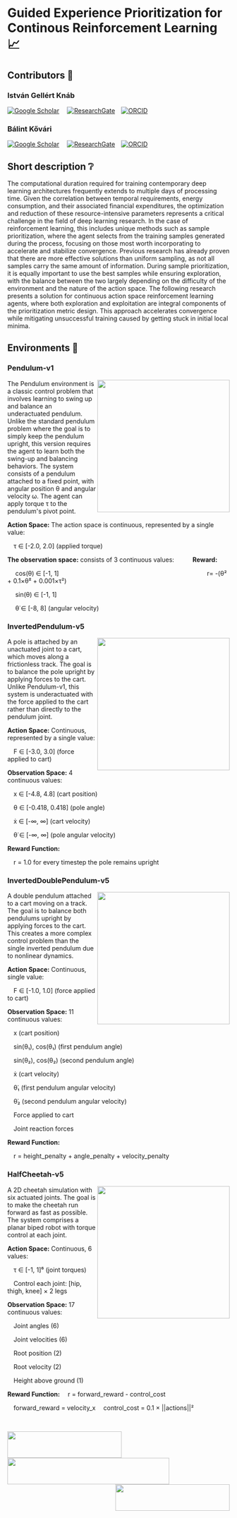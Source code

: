 # Guided Experience Prioritization for Continous Reinforcement Learning :chart_with_upwards_trend:
## Contributors :busts_in_silhouette:

 ### István Gellért Knáb
 
[![Google Scholar](https://img.shields.io/badge/Scholar-Profile-blue?style=flat&logo=google-scholar)](https://scholar.google.com/citations?user=Qil3Q_wAAAAJ&hl=hu&oi=ao)&emsp;
[![ResearchGate](https://img.shields.io/badge/ResearchGate-Profile-brightgreen?style=flat&logo=researchgate)](https://www.researchgate.net/profile/Istvan-Gellert-Knab?ev=hdr_xprf)&emsp;[![ORCID](https://orcid.org/sites/default/files/images/orcid_16x16.png)](https://orcid.org/0009-0007-6906-3308)
### Bálint Kővári

[![Google Scholar](https://img.shields.io/badge/Scholar-Profile-blue?style=flat&logo=google-scholar)](https://scholar.google.com/citations?user=WrtttXEAAAAJ&hl=hu&oi=ao)&emsp;
[![ResearchGate](https://img.shields.io/badge/ResearchGate-Profile-brightgreen?style=flat&logo=researchgate)](https://www.researchgate.net/profile/Balint-Kovari-3)&emsp;[![ORCID](https://orcid.org/sites/default/files/images/orcid_16x16.png)](https://orcid.org/0000-0003-2178-2921)
## Short description :grey_question:

The computational duration required for training contemporary deep learning architectures frequently extends to multiple days of processing time. Given the correlation between temporal requirements, energy consumption, and their associated financial expenditures, the optimization and reduction of these resource-intensive parameters represents a critical challenge in the field of deep learning research.
In the case of reinforcement learning, this includes unique methods such as sample prioritization, where the agent selects from the training samples generated during the process, focusing on those most worth incorporating to accelerate and stabilize convergence.
Previous research has already proven that there are more effective solutions than uniform sampling, as not all samples carry the same amount of information. During sample prioritization, it is equally important to use the best samples while ensuring exploration, with the balance between the two largely depending on the difficulty of the environment and the nature of the action space. The following research presents a solution for continuous action space reinforcement learning agents, where both exploration and exploitation are integral components of the prioritization metric design. This approach accelerates convergence while mitigating unsuccessful training caused by getting stuck in initial local minima.

## Environments :deciduous_tree:
### Pendulum-v1
<img align="right" width="300" height="300" src="https://gymnasium.farama.org/_images/pendulum.gif">

The Pendulum environment is a classic control problem that involves learning to swing up and balance an underactuated pendulum. Unlike the standard pendulum problem where the goal is to simply keep the pendulum upright, this version requires the agent to learn both the swing-up and balancing behaviors.
The system consists of a pendulum attached to a fixed point, with angular position θ and angular velocity ω. The agent can apply torque τ to the pendulum's pivot point. 

__Action Space:__ The action space is continuous, represented by a single value:

&emsp;τ ∈ [-2.0, 2.0] (applied torque)

__The observation space:__ consists of 3 continuous values:&emsp;&emsp;&emsp;__Reward:__

&emsp; cos(θ) ∈ [-1, 1]&emsp;&emsp;&emsp;&emsp;&emsp;&emsp;&emsp;&emsp;&emsp;&emsp;&emsp;&emsp;&emsp;&emsp;&emsp;&emsp;&emsp;&emsp;&emsp;&emsp;&emsp;&emsp;&emsp;&emsp;r= -(θ² + 0.1×θ̇² + 0.001×τ²)

&emsp; sin(θ) ∈ [-1, 1]

&emsp; θ̇ ∈ [-8, 8] (angular velocity)

### InvertedPendulum-v5
<img align="right" width="300" height="300" src="https://gymnasium.farama.org/_images/inverted_pendulum.gif">

A pole is attached by an unactuated joint to a cart, which moves along a frictionless track. The goal is to balance the pole upright by applying forces to the cart. Unlike Pendulum-v1, this system is underactuated with the force applied to the cart rather than directly to the pendulum joint.

__Action Space:__ Continuous, represented by a single value:

&emsp;F ∈ [-3.0, 3.0] (force applied to cart)

__Observation Space:__ 4 continuous values:

&emsp;x ∈ [-4.8, 4.8] (cart position)

&emsp;θ ∈ [-0.418, 0.418] (pole angle)

&emsp;ẋ ∈ [-∞, ∞] (cart velocity)

&emsp;θ̇ ∈ [-∞, ∞] (pole angular velocity)

__Reward Function:__

&emsp;r = 1.0 for every timestep the pole remains upright


### InvertedDoublePendulum-v5
<img align="right" width="300" height="300" src="https://gymnasium.farama.org/_images/inverted_double_pendulum.gif">

A double pendulum attached to a cart moving on a track. The goal is to balance both pendulums upright by applying forces to the cart. This creates a more complex control problem than the single inverted pendulum due to nonlinear dynamics.

__Action Space:__ Continuous, single value:

&emsp;F ∈ [-1.0, 1.0] (force applied to cart)

__Observation Space:__ 11 continuous values:

&emsp;x (cart position)

&emsp;sin(θ₁), cos(θ₁) (first pendulum angle)

&emsp;sin(θ₂), cos(θ₂) (second pendulum angle)

&emsp;ẋ (cart velocity)

&emsp;θ̇₁ (first pendulum angular velocity)

&emsp;θ̇₂ (second pendulum angular velocity)

&emsp;Force applied to cart

&emsp;Joint reaction forces

__Reward Function:__

&emsp;r = height_penalty + angle_penalty + velocity_penalty


### HalfCheetah-v5
<img align="right" width="300" height="300" src="https://github.com/istvan-knab/sac_per_mujoco/blob/main/models/pictures/half_cheetah.gif">
A 2D cheetah simulation with six actuated joints. The goal is to make the cheetah run forward as fast as possible. The system comprises a planar biped robot with torque control at each joint.

__Action Space:__ Continuous, 6 values:

&emsp;τ ∈ [-1, 1]⁶ (joint torques)

&emsp;Control each joint: [hip, thigh, knee] × 2 legs

__Observation Space:__ 17 continuous values:

&emsp;Joint angles (6)

&emsp;Joint velocities (6)

&emsp;Root position (2)

&emsp;Root velocity (2)

&emsp;Height above ground (1)

__Reward Function:__
&emsp;r = forward_reward - control_cost


&emsp;forward_reward = velocity_x
&emsp;control_cost = 0.1 × ||actions||²


<br>


<img align="left" width="259" height="60" src="https://n120.njszt.hu/img/logo/HUN-REN-SZTAKI-logo.png">&emsp;&emsp;<img align="center" width="367" height="60" src="https://encrypted-tbn0.gstatic.com/images?q=tbn:ANd9GcSTOxDZ7qR1tAq3oLAfpg6bB2lL_hAyUwIwWQ&s"><img align="right" width="259" height="60" src="https://www.bme.hu/sites/default/files/mediakit/bme_logo_nagy.jpg">



